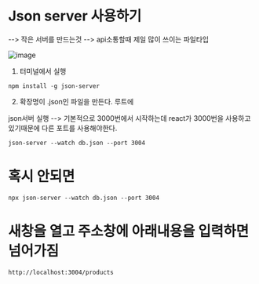 
# Json server 사용하기
--> 작은 서버를 만드는것 --> api소통할때 제일 많이 쓰이는 파일타입

![image](https://github.com/sinchangun/react/assets/145514301/476557b6-acfe-4172-a27a-b1e32cf5e849)


1. 터미널에서 실행
```
npm install -g json-server
```

2. 확장명이 .json인 파일을 만든다. 루트에

json서버 실행  --> 기본적으로 3000번에서 시작하는데 react가 3000번을 사용하고있기때문에 다른 포트를 사용해야한다.
```
json-server --watch db.json --port 3004
```

# 혹시 안되면
```
npx json-server --watch db.json --port 3004
```

# 새창을 열고 주소창에 아래내용을 입력하면 넘어가짐
```
http://localhost:3004/products
```
